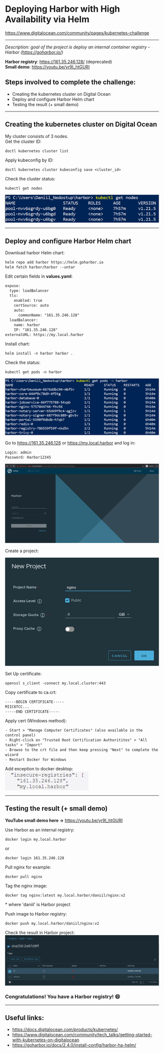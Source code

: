# Deploying Harbor with High Availability via Helm

https://www.digitalocean.com/community/pages/kubernetes-challenge<br>

----

_Description: goal of the project is deploy an internal container registry - Harbor (https://goharbor.io/)_ <br>

**Harbor registry**: https://161.35.246.128/ (deprecated)<br>
**Small demo**: https://youtu.be/yr9I_htGURI <br>

## Steps involved to complete the challenge:<br>

- Creating the kubernetes cluster on Digital Ocean<br>
- Deploy and configure Harbor Helm chart<br>
- Testing the result (+ small demo)<br>

----

## Creating the kubernetes cluster on Digital Ocean

My cluster consists of 3 nodes.<br>
Get the cluster ID:<br>
```
doctl kubernetes cluster list
```
Apply kubeconfig by ID:<br>
```
doctl kubernetes cluster kubeconfig save <cluster_id>
```
Check the cluster status:<br>
```
kubectl get nodes
```
![setting_mysql_operator](images/getnodes.jpg)

----

## Deploy and configure Harbor Helm chart <br>

Download harbor Helm chart:<br>

```
helm repo add harbor https://helm.goharbor.io
helm fetch harbor/harbor --untar
```
Edit certain fields in **values.yaml**: <br>

```
expose:
  type: loadBalancer
  tls:
    enabled: true
    certSource: auto
    auto:
      commonName: "161.35.246.128"
  loadBalancer:
    name: harbor
    IP: "161.35.246.128"
externalURL: https://my.local.harbor
```

Install chart:
```
helm install -n harbor harbor .
```
Check the status:
```
kubectl get pods -n harbor
```
![setting_mysql_operator](images/getpods.jpg)

Go to https://161.35.246.128 or https://my.local.harbor and log in:
```
Login: admin
Password: Harbor12345
```
![setting_mysql_operator](images/harborui.jpg)

Create a project:

![setting_mysql_operator](images/newproject.jpg)

Set Up certificate:

```
openssl s_client -connect my.local.cluster:443
```
Copy certificate to ca.crt:
```
-----BEGIN CERTIFICATE-----
MIIC6TCC...
-----END CERTIFICATE-----
```

Apply cert (Windows method):
```
- Start > "Manage Computer Certificates" (also available in the control panel)
- Right-click on "Trusted Root Certification Authoritites" > "All tasks" > "Import"
- Browse to the crt file and then keep pressing "Next" to complete the wizard
- Restart Docker for Windows
```
Add exception to docker desktop:<br>
![setting_mysql_operator](images/docker.jpg)

-----
## Testing the result (+ small demo)

**YouTube small demo here ->** https://youtu.be/yr9I_htGURI<br>

Use Harbor as an internal registry:<br>
```
docker login my.local.harbor
```
or<br>
```
docker login 161.35.246.128
```
Pull nginx for example:<br>
```
docker pull nginx
```
Tag the nginx image:<br>
```
docker tag nginx:latest my.local.harbor/daniil/nginx:v2 

```
\* where 'daniil' is Harbor project

Push image to Harbor registry:
```
docker push my.local.harbor/daniil/nginx:v2
```
Check the result in Harbor project: <br>
![setting_mysql_operator](images/image.jpg)

### Congratulations! You have a Harbor registry! 😄
----
## Useful links:
- https://docs.digitalocean.com/products/kubernetes/
- https://www.digitalocean.com/community/tech_talks/getting-started-with-kubernetes-on-digitalocean
- https://goharbor.io/docs/2.4.0/install-config/harbor-ha-helm/
